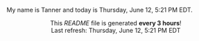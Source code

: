 My name is Tanner and today is Thursday, June 12, 5:21 PM EDT.

<p align="center">This <i>README</i> file is generated <b>every 3 hours</b>!</br>Last refresh: Thursday, June 12, 5:21 PM EDT<br /></p>
